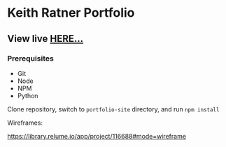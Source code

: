# Keith Ratner Portfolio

## View live <a href="https://kratner.github.io/portfolio-site" target="_blank">HERE...</a>

### Prerequisites

- Git
- Node
- NPM
- Python

Clone repository, switch to `portfolio-site` directory, and run `npm install`



Wireframes:

https://library.relume.io/app/project/116688#mode=wireframe
